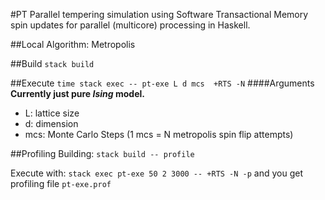 #PT
Parallel tempering simulation using Software Transactional Memory spin updates for parallel (multicore) processing in Haskell.

##Local Algorithm: Metropolis


##Build
`stack build`

##Execute
`time stack exec -- pt-exe L d mcs  +RTS -N`
####Arguments
**Currently just pure *Ising* model.**
* L: lattice size
* d: dimension
* mcs: Monte Carlo Steps (1 mcs = N metropolis spin flip attempts) 

##Profiling
Building: `stack build -- profile`

Execute with: `stack exec pt-exe 50 2 3000 -- +RTS -N -p`
and you get profiling file `pt-exe.prof`